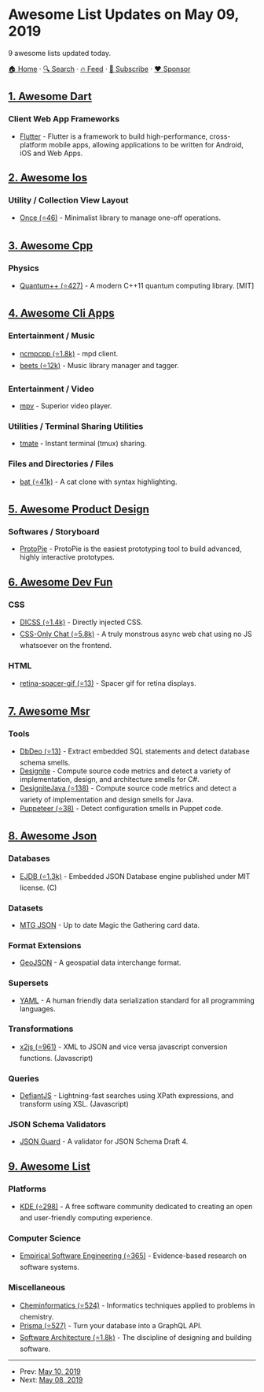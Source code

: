 # Awesome List Updates on May 09, 2019

9 awesome lists updated today.

[🏠 Home](/README.md) · [🔍 Search](https://www.trackawesomelist.com/search/) · [🔥 Feed](https://www.trackawesomelist.com/rss.xml) · [📮 Subscribe](https://trackawesomelist.us17.list-manage.com/subscribe?u=d2f0117aa829c83a63ec63c2f&id=36a103854c) · [❤️  Sponsor](https://github.com/sponsors/theowenyoung)



## [1. Awesome Dart](/content/yissachar/awesome-dart/README.md)

### Client Web App Frameworks

*   [Flutter](https://flutter.dev/) - Flutter is a framework to build high-performance,  cross-platform mobile apps, allowing applications to be written for Android, iOS and Web Apps.

## [2. Awesome Ios](/content/vsouza/awesome-ios/README.md)

### Utility / Collection View Layout

*   [Once (⭐46)](https://github.com/luoxiu/Once) - Minimalist library to manage one-off operations.

## [3. Awesome Cpp](/content/fffaraz/awesome-cpp/README.md)

### Physics

*   [Quantum++ (⭐427)](https://github.com/vsoftco/qpp) - A modern C++11 quantum computing library. \[MIT]

## [4. Awesome Cli Apps](/content/agarrharr/awesome-cli-apps/README.md)

### Entertainment / Music

*   [ncmpcpp (⭐1.8k)](https://github.com/arybczak/ncmpcpp) - mpd client.
*   [beets (⭐12k)](https://github.com/beetbox/beets) - Music library manager and tagger.

### Entertainment / Video

*   [mpv](https://mpv.io) - Superior video player.

### Utilities / Terminal Sharing Utilities

*   [tmate](https://tmate.io/) - Instant terminal (tmux) sharing.

### Files and Directories / Files

*   [bat (⭐41k)](https://github.com/sharkdp/bat) - A cat clone with syntax highlighting.

## [5. Awesome Product Design](/content/ttt30ga/awesome-product-design/README.md)

### Softwares / Storyboard

*   [ProtoPie](https://www.protopie.io) - ProtoPie is the easiest prototyping tool to build advanced, highly interactive prototypes.

## [6. Awesome Dev Fun](/content/mislavcimpersak/awesome-dev-fun/README.md)

### CSS

*   [DICSS (⭐1.4k)](https://github.com/letsgetrandy/DICSS) - Directly injected CSS.
*   [CSS-Only Chat (⭐5.8k)](https://github.com/kkuchta/css-only-chat) - A truly monstrous async web chat using no JS whatsoever on the frontend.

### HTML

*   [retina-spacer-gif (⭐13)](https://github.com/ao5357/retina-spacer-gif) - Spacer gif for retina displays.

## [7. Awesome Msr](/content/dspinellis/awesome-msr/README.md)

### Tools

*   [DbDeo (⭐13)](https://github.com/tushartushar/DbDeo) - Extract embedded SQL statements and detect database schema smells.
*   [Designite](http://www.designite-tools.com) - Compute source code metrics and detect a variety of implementation, design, and architecture smells for C#.
*   [DesigniteJava (⭐138)](https://github.com/tushartushar/DesigniteJava) - Compute source code metrics and detect a variety of implementation and design smells for Java.
*   [Puppeteer (⭐38)](https://github.com/tushartushar/Puppeteer) - Detect configuration smells in Puppet code.

## [8. Awesome Json](/content/burningtree/awesome-json/README.md)

### Databases

*   [EJDB (⭐1.3k)](https://github.com/Softmotions/ejdb) - Embedded JSON Database engine published under MIT license. (C)

### Datasets

*   [MTG JSON](https://mtgjson.com/) - Up to date Magic the Gathering card data.

### Format Extensions

*   [GeoJSON](https://geojson.org/) - A geospatial data interchange format.

### Supersets

*   [YAML](https://yaml.org) - A human friendly data serialization standard for all programming languages.

### Transformations

*   [x2js (⭐961)](https://github.com/abdolence/x2js) - XML to JSON and vice versa javascript conversion functions. (Javascript)

### Queries

*   [DefiantJS](https://www.defiantjs.com/) - Lightning-fast searches using XPath expressions, and transform using XSL. (Javascript)

### JSON Schema Validators

*   [JSON Guard](https://json-guard.thephpleague.com) - A validator for JSON Schema Draft 4.

## [9. Awesome List](/content/sindresorhus/awesome/README.md)

### Platforms

*   [KDE (⭐298)](https://github.com/francoism90/awesome-kde#readme) - A free software community dedicated to creating an open and user-friendly computing experience.

### Computer Science

*   [Empirical Software Engineering (⭐365)](https://github.com/dspinellis/awesome-msr#readme) - Evidence-based research on software systems.

### Miscellaneous

*   [Cheminformatics (⭐524)](https://github.com/hsiaoyi0504/awesome-cheminformatics#readme) - Informatics techniques applied to problems in chemistry.
*   [Prisma (⭐527)](https://github.com/catalinmiron/awesome-prisma#readme) - Turn your database into a GraphQL API.
*   [Software Architecture (⭐1.8k)](https://github.com/simskij/awesome-software-architecture#readme) - The discipline of designing and building software.

---

- Prev: [May 10, 2019](/content/2019/05/10/README.md)
- Next: [May 08, 2019](/content/2019/05/08/README.md)